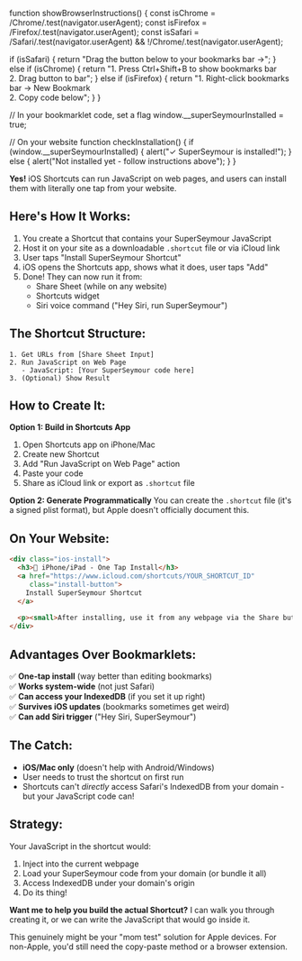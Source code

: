 function showBrowserInstructions() {
  const isChrome = /Chrome/.test(navigator.userAgent);
  const isFirefox = /Firefox/.test(navigator.userAgent);
  const isSafari = /Safari/.test(navigator.userAgent) && !/Chrome/.test(navigator.userAgent);
  
  if (isSafari) {
    return "Drag the button below to your bookmarks bar →";
  } else if (isChrome) {
    return "1. Press Ctrl+Shift+B to show bookmarks bar<br>2. Drag button to bar";
  } else if (isFirefox) {
    return "1. Right-click bookmarks bar → New Bookmark<br>2. Copy code below";
  }
}

// In your bookmarklet code, set a flag
window.__superSeymourInstalled = true;

// On your website
function checkInstallation() {
  if (window.__superSeymourInstalled) {
    alert("✓ SuperSeymour is installed!");
  } else {
    alert("Not installed yet - follow instructions above");
  }
}


**Yes!** iOS Shortcuts can run JavaScript on web pages, and users can install them with literally one tap from your website.

## Here's How It Works:

1. You create a Shortcut that contains your SuperSeymour JavaScript
2. Host it on your site as a downloadable `.shortcut` file or via iCloud link
3. User taps "Install SuperSeymour Shortcut"
4. iOS opens the Shortcuts app, shows what it does, user taps "Add"
5. Done! They can now run it from:
   - Share Sheet (while on any website)
   - Shortcuts widget
   - Siri voice command ("Hey Siri, run SuperSeymour")

## The Shortcut Structure:

```
1. Get URLs from [Share Sheet Input]
2. Run JavaScript on Web Page
   - JavaScript: [Your SuperSeymour code here]
3. (Optional) Show Result
```

## How to Create It:

**Option 1: Build in Shortcuts App**
1. Open Shortcuts app on iPhone/Mac
2. Create new Shortcut
3. Add "Run JavaScript on Web Page" action
4. Paste your code
5. Share as iCloud link or export as `.shortcut` file

**Option 2: Generate Programmatically**
You can create the `.shortcut` file (it's a signed plist format), but Apple doesn't officially document this.

## On Your Website:

```html
<div class="ios-install">
  <h3>📱 iPhone/iPad - One Tap Install</h3>
  <a href="https://www.icloud.com/shortcuts/YOUR_SHORTCUT_ID" 
     class="install-button">
    Install SuperSeymour Shortcut
  </a>
  
  <p><small>After installing, use it from any webpage via the Share button</small></p>
</div>
```

## Advantages Over Bookmarklets:

✅ **One-tap install** (way better than editing bookmarks)  
✅ **Works system-wide** (not just Safari)  
✅ **Can access your IndexedDB** (if you set it up right)  
✅ **Survives iOS updates** (bookmarks sometimes get weird)  
✅ **Can add Siri trigger** ("Hey Siri, SuperSeymour")

## The Catch:

- **iOS/Mac only** (doesn't help with Android/Windows)
- User needs to trust the shortcut on first run
- Shortcuts can't *directly* access Safari's IndexedDB from your domain - but your JavaScript code can!

## Strategy:

Your JavaScript in the shortcut would:
1. Inject into the current webpage
2. Load your SuperSeymour code from your domain (or bundle it all)
3. Access IndexedDB under your domain's origin
4. Do its thing!

**Want me to help you build the actual Shortcut?** I can walk you through creating it, or we can write the JavaScript that would go inside it.

This genuinely might be your "mom test" solution for Apple devices. For non-Apple, you'd still need the copy-paste method or a browser extension.